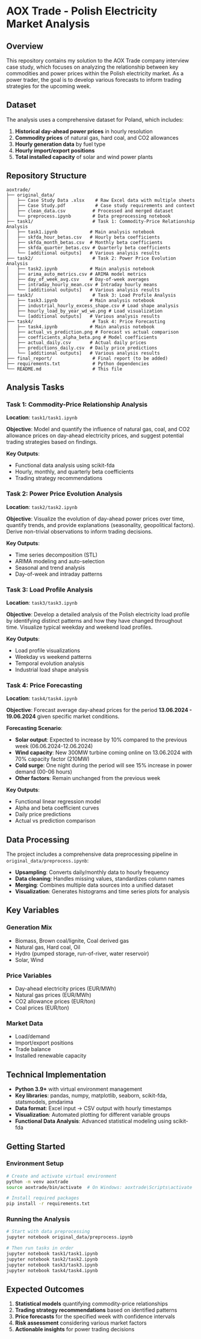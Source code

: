 # AOX Trade - Polish Electricity Market Analysis

## Overview

This repository contains my solution to the AOX Trade company interview case study, which focuses on analyzing the relationship between key commodities and power prices within the Polish electricity market. As a power trader, the goal is to develop various forecasts to inform trading strategies for the upcoming week.

## Dataset

The analysis uses a comprehensive dataset for Poland, which includes:

1. **Historical day-ahead power prices** in hourly resolution
2. **Commodity prices** of natural gas, hard coal, and CO2 allowances
3. **Hourly generation data** by fuel type
4. **Hourly import/export positions**
5. **Total installed capacity** of solar and wind power plants

## Repository Structure

```
aoxtrade/
├── original_data/
│   ├── Case Study Data .xlsx    # Raw Excel data with multiple sheets
│   ├── Case Study.pdf           # Case study requirements and context
│   ├── clean_data.csv          # Processed and merged dataset
│   └── preprocess.ipynb        # Data preprocessing notebook
├── task1/                      # Task 1: Commodity-Price Relationship Analysis
│   ├── task1.ipynb            # Main analysis notebook
│   ├── skfda_hour_betas.csv   # Hourly beta coefficients
│   ├── skfda_month_betas.csv  # Monthly beta coefficients
│   ├── skfda_quarter_betas.csv # Quarterly beta coefficients
│   └── [additional outputs]   # Various analysis results
├── task2/                      # Task 2: Power Price Evolution Analysis
│   ├── task2.ipynb            # Main analysis notebook
│   ├── arima_auto_metrics.csv # ARIMA model metrics
│   ├── day_of_week_avg.csv    # Day-of-week averages
│   ├── intraday_hourly_mean.csv # Intraday hourly means
│   └── [additional outputs]   # Various analysis results
├── task3/                      # Task 3: Load Profile Analysis
│   ├── task3.ipynb            # Main analysis notebook
│   ├── industrial_hourly_excess_shape.csv # Load shape analysis
│   ├── hourly_load_by_year_wd_we.png # Load visualization
│   └── [additional outputs]   # Various analysis results
├── task4/                      # Task 4: Price Forecasting
│   ├── task4.ipynb            # Main analysis notebook
│   ├── actual_vs_prediction.png # Forecast vs actual comparison
│   ├── coefficients_alpha_beta.png # Model coefficients
│   ├── actual_daily.csv       # Actual daily prices
│   ├── predictions_daily.csv  # Daily price predictions
│   └── [additional outputs]   # Various analysis results
├── final_report/               # Final report (to be added)
├── requirements.txt            # Python dependencies
└── README.md                   # This file
```

## Analysis Tasks

### Task 1: Commodity-Price Relationship Analysis
**Location**: `task1/task1.ipynb`

**Objective**: Model and quantify the influence of natural gas, coal, and CO2 allowance prices on day-ahead electricity prices, and suggest potential trading strategies based on findings.

**Key Outputs**:
- Functional data analysis using scikit-fda
- Hourly, monthly, and quarterly beta coefficients
- Trading strategy recommendations

### Task 2: Power Price Evolution Analysis
**Location**: `task2/task2.ipynb`

**Objective**: Visualize the evolution of day-ahead power prices over time, quantify trends, and provide explanations (seasonality, geopolitical factors). Derive non-trivial observations to inform trading decisions.

**Key Outputs**:
- Time series decomposition (STL)
- ARIMA modeling and auto-selection
- Seasonal and trend analysis
- Day-of-week and intraday patterns

### Task 3: Load Profile Analysis
**Location**: `task3/task3.ipynb`

**Objective**: Develop a detailed analysis of the Polish electricity load profile by identifying distinct patterns and how they have changed throughout time. Visualize typical weekday and weekend load profiles.

**Key Outputs**:
- Load profile visualizations
- Weekday vs weekend patterns
- Temporal evolution analysis
- Industrial load shape analysis

### Task 4: Price Forecasting
**Location**: `task4/task4.ipynb`

**Objective**: Forecast average day-ahead prices for the period **13.06.2024 - 19.06.2024** given specific market conditions.

**Forecasting Scenario**:
- **Solar output**: Expected to increase by 10% compared to the previous week (06.06.2024-12.06.2024)
- **Wind capacity**: New 300MW turbine coming online on 13.06.2024 with 70% capacity factor (210MW)
- **Cold surge**: One night during the period will see 15% increase in power demand (00-06 hours)
- **Other factors**: Remain unchanged from the previous week

**Key Outputs**:
- Functional linear regression model
- Alpha and beta coefficient curves
- Daily price predictions
- Actual vs prediction comparison

## Data Processing

The project includes a comprehensive data preprocessing pipeline in `original_data/preprocess.ipynb`:

- **Upsampling**: Converts daily/monthly data to hourly frequency
- **Data cleaning**: Handles missing values, standardizes column names
- **Merging**: Combines multiple data sources into a unified dataset
- **Visualization**: Generates histograms and time series plots for analysis

## Key Variables

### Generation Mix
- Biomass, Brown coal/lignite, Coal derived gas
- Natural gas, Hard coal, Oil
- Hydro (pumped storage, run-of-river, water reservoir)
- Solar, Wind

### Price Variables
- Day-ahead electricity prices (EUR/MWh)
- Natural gas prices (EUR/MWh)
- CO2 allowance prices (EUR/ton)
- Coal prices (EUR/ton)

### Market Data
- Load/demand
- Import/export positions
- Trade balance
- Installed renewable capacity

## Technical Implementation

- **Python 3.9+** with virtual environment management
- **Key libraries**: pandas, numpy, matplotlib, seaborn, scikit-fda, statsmodels, pmdarima
- **Data format**: Excel input → CSV output with hourly timestamps
- **Visualization**: Automated plotting for different variable groups
- **Functional Data Analysis**: Advanced statistical modeling using scikit-fda

## Getting Started

### Environment Setup
```bash
# Create and activate virtual environment
python -m venv aoxtrade
source aoxtrade/bin/activate  # On Windows: aoxtrade\Scripts\activate

# Install required packages
pip install -r requirements.txt
```

### Running the Analysis
```bash
# Start with data preprocessing
jupyter notebook original_data/preprocess.ipynb

# Then run tasks in order
jupyter notebook task1/task1.ipynb
jupyter notebook task2/task2.ipynb
jupyter notebook task3/task3.ipynb
jupyter notebook task4/task4.ipynb
```

## Expected Outcomes

1. **Statistical models** quantifying commodity-price relationships
2. **Trading strategy recommendations** based on identified patterns
3. **Price forecasts** for the specified week with confidence intervals
4. **Risk assessment** considering various market factors
5. **Actionable insights** for power trading decisions